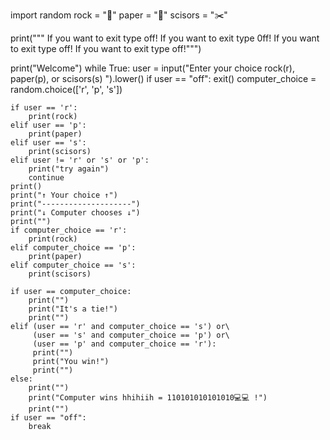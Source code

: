 import random
rock = "🗿"
paper = "📃"
scisors = "✂️"


print("""
         If you want to exit type off!
         If you want to exit type 0ff!
         If you want to exit type off!
         If you want to exit type off!""")
         
print("Welcome")
while True:
    user = input("Enter your choice rock(r), paper(p), or scisors(s) ").lower()
    if user == "off":
        exit()
    computer_choice = random.choice(['r', 'p', 's'])
    
    if user == 'r':
        print(rock)
    elif user == 'p':
        print(paper)
    elif user == 's':
        print(scisors)
    elif user != 'r' or 's' or 'p':
        print("try again")
        continue
    print()
    print("↑ Your choice ↑")
    print("--------------------")
    print("↓ Computer chooses ↓")
    print("")
    if computer_choice == 'r':
        print(rock)
    elif computer_choice == 'p':
        print(paper)
    elif computer_choice == 's':
        print(scisors)
    
    if user == computer_choice:
        print("")
        print("It's a tie!")
        print("")
    elif (user == 'r' and computer_choice == 's') or\
         (user == 's' and computer_choice == 'p') or\
         (user == 'p' and computer_choice == 'r'):
         print("")
         print("You win!")
         print("")
    else:
        print("")
        print("Computer wins hhihiih = 110101010101010💻💻 !")
        print("")
    if user == "off":
        break


    

 
